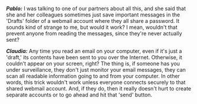 ***Pablo:*** I was talking to one of our partners about all this, and she said that she and her colleagues sometimes just save important messages in the 'Drafts' folder of a webmail account where they all share a password. It sounds kind of strange to me, but would it work? I mean, wouldn't that prevent anyone from reading the messages, since they're never actually sent?

***Claudia:*** Any time you read an email on your computer, even if it's just a 'draft,' its contents have been sent to you over the Internet. Otherwise, it couldn't appear on your screen, right? The thing is, if someone has you under surveillance, they don't just monitor your email messages, they can scan all readable information going to and from your computer. In other words, this trick wouldn't work unless everyone connects securely to that shared webmail account. And, if they do, then it really doesn't hurt to create separate accounts or to go ahead and hit that 'send' button.
